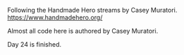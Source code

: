 Following the Handmade Hero streams by Casey Muratori. https://www.handmadehero.org/

Almost all code here is authored by Casey Muratori.

Day 24 is finished.
